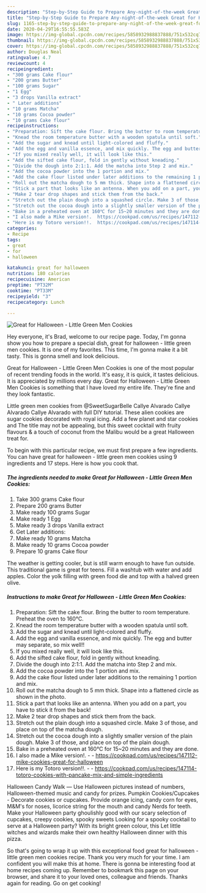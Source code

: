 ```yaml
---
description: "Step-by-Step Guide to Prepare Any-night-of-the-week Great for Halloween - Little Green Men Cookies"
title: "Step-by-Step Guide to Prepare Any-night-of-the-week Great for Halloween - Little Green Men Cookies"
slug: 1165-step-by-step-guide-to-prepare-any-night-of-the-week-great-for-halloween-little-green-men-cookies
date: 2020-04-29T16:55:55.583Z
image: https://img-global.cpcdn.com/recipes/5858932988837888/751x532cq70/great-for-halloween-little-green-men-cookies-recipe-main-photo.jpg
thumbnail: https://img-global.cpcdn.com/recipes/5858932988837888/751x532cq70/great-for-halloween-little-green-men-cookies-recipe-main-photo.jpg
cover: https://img-global.cpcdn.com/recipes/5858932988837888/751x532cq70/great-for-halloween-little-green-men-cookies-recipe-main-photo.jpg
author: Douglas Neal
ratingvalue: 4.7
reviewcount: 4
recipeingredient:
- "300 grams Cake flour"
- "200 grams Butter"
- "100 grams Sugar"
- "1 Egg"
- "3 drops Vanilla extract"
- " Later additions"
- "10 grams Matcha"
- "10 grams Cocoa powder"
- "10 grams Cake flour"
recipeinstructions:
- "Preparation: Sift the cake flour. Bring the butter to room temperature. Preheat the oven to 160℃."
- "Knead the room temperature butter with a wooden spatula until soft."
- "Add the sugar and knead until light-colored and fluffy."
- "Add the egg and vanilla essence, and mix quickly. The egg and butter may separate, so mix well!!"
- "If you mixed really well, it will look like this."
- "Add the sifted cake flour, fold in gently without kneading."
- "Divide the dough into 2:1:1. Add the matcha into Step 2 and mix."
- "Add the cocoa powder into the 1 portion and mix."
- "Add the cake flour listed under later additions to the remaining 1 portion and mix."
- "Roll out the matcha dough to 5 mm thick. Shape into a flattened circle as shown in the photo."
- "Stick a part that looks like an antenna. When you add on a part, you have to stick it from the back!"
- "Make 2 tear drop shapes and stick them from the back."
- "Stretch out the plain dough into a squashed circle. Make 3 of those, and place on top of the matcha dough."
- "Stretch out the cocoa dough into a slightly smaller version of the plain dough. Make 3 of those, and place on top of the plain dough."
- "Bake in a preheated oven at 160℃ for 15~20 minutes and they are done."
- "I also made a Mike version!.  https://cookpad.com/us/recipes/147112-mike-cookies-great-for-halloween"
- "Here is my Totoro version!!.  https://cookpad.com/us/recipes/147114-totoro-cookies-with-pancake-mix-and-simple-ingredients"
categories:
- Recipe
tags:
- great
- for
- halloween

katakunci: great for halloween 
nutrition: 180 calories
recipecuisine: American
preptime: "PT32M"
cooktime: "PT33M"
recipeyield: "3"
recipecategory: Lunch

---
```



![Great for Halloween - Little Green Men Cookies](https://img-global.cpcdn.com/recipes/5858932988837888/751x532cq70/great-for-halloween-little-green-men-cookies-recipe-main-photo.jpg)

Hey everyone, it's Brad, welcome to our recipe page. Today, I'm gonna show you how to prepare a special dish, great for halloween - little green men cookies. It is one of my favorites. This time, I'm gonna make it a bit tasty. This is gonna smell and look delicious.

Great for Halloween - Little Green Men Cookies is one of the most popular of recent trending foods in the world. It's easy, it is quick, it tastes delicious. It is appreciated by millions every day. Great for Halloween - Little Green Men Cookies is something that I have loved my entire life. They're fine and they look fantastic.

Little green men cookies from @SweetSugarBelle Callye Alvarado Callye Alvarado Callye Alvarado with full DIY tutorial. These alien cookies are sugar cookies decorated with royal icing. Add a few planet and star cookies and The title may not be appealing, but this sweet cocktail with fruity flavours &amp; a touch of coconut from the Malibu would be a great Halloween treat for.


To begin with this particular recipe, we must first prepare a few ingredients. You can have great for halloween - little green men cookies using 9 ingredients and 17 steps. Here is how you cook that.

<!--inarticleads1-->

##### The ingredients needed to make Great for Halloween - Little Green Men Cookies:

1. Take 300 grams Cake flour
1. Prepare 200 grams Butter
1. Make ready 100 grams Sugar
1. Make ready 1 Egg
1. Make ready 3 drops Vanilla extract
1. Get  Later additions:
1. Make ready 10 grams Matcha
1. Make ready 10 grams Cocoa powder
1. Prepare 10 grams Cake flour


The weather is getting cooler, but is still warm enough to have fun outside. This traditional game is great for teens. Fill a washtub with water and add apples. Color the yolk filling with green food die and top with a halved green olive. 

<!--inarticleads2-->

##### Instructions to make Great for Halloween - Little Green Men Cookies:

1. Preparation: Sift the cake flour. Bring the butter to room temperature. Preheat the oven to 160℃.
1. Knead the room temperature butter with a wooden spatula until soft.
1. Add the sugar and knead until light-colored and fluffy.
1. Add the egg and vanilla essence, and mix quickly. The egg and butter may separate, so mix well!!
1. If you mixed really well, it will look like this.
1. Add the sifted cake flour, fold in gently without kneading.
1. Divide the dough into 2:1:1. Add the matcha into Step 2 and mix.
1. Add the cocoa powder into the 1 portion and mix.
1. Add the cake flour listed under later additions to the remaining 1 portion and mix.
1. Roll out the matcha dough to 5 mm thick. Shape into a flattened circle as shown in the photo.
1. Stick a part that looks like an antenna. When you add on a part, you have to stick it from the back!
1. Make 2 tear drop shapes and stick them from the back.
1. Stretch out the plain dough into a squashed circle. Make 3 of those, and place on top of the matcha dough.
1. Stretch out the cocoa dough into a slightly smaller version of the plain dough. Make 3 of those, and place on top of the plain dough.
1. Bake in a preheated oven at 160℃ for 15~20 minutes and they are done.
1. I also made a Mike version!. -  - https://cookpad.com/us/recipes/147112-mike-cookies-great-for-halloween
1. Here is my Totoro version!!. -  - https://cookpad.com/us/recipes/147114-totoro-cookies-with-pancake-mix-and-simple-ingredients


Halloween Candy Walk — Use Halloween pictures instead of numbers, Halloween-themed music and candy for prizes. Pumpkin Cookies/Cupcakes - Decorate cookies or cupcakes. Provide orange icing, candy corn for eyes, M&amp;M&#39;s for noses, licorice string for the mouth and candy Nerds for teeth. Make your Halloween party ghoulishly good with our scary selection of cupcakes, creepy cookies, spooky sweets Looking for a spooky cocktail to serve at a Halloween party? With its bright green colour, this Let little witches and wizards make their own healthy Halloween dinner with this pizza. 

So that's going to wrap it up with this exceptional food great for halloween - little green men cookies recipe. Thank you very much for your time. I am confident you will make this at home. There is gonna be interesting food at home recipes coming up. Remember to bookmark this page on your browser, and share it to your loved ones, colleague and friends. Thanks again for reading. Go on get cooking!
